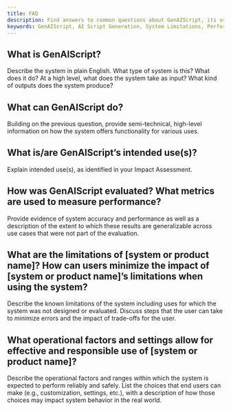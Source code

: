 ```yaml
---
title: FAQ
description: Find answers to common questions about GenAIScript, its uses, performance, limitations, and operational factors for effective use.
keywords: GenAIScript, AI Script Generation, System Limitations, Performance Metrics, Operational Factors
---
```


## What is GenAIScript?

Describe the system in plain English. What type of system is this? What does it do? At a high level, what does the system take as input? What kind of outputs does the system produce?

## What can GenAIScript do?

Building on the previous question, provide semi-technical, high-level information on how the system offers functionality for various uses.

## What is/are GenAIScript’s intended use(s)?

Explain intended use(s), as identified in your Impact Assessment.

## How was GenAIScript evaluated? What metrics are used to measure performance?

Provide evidence of system accuracy and performance as well as a description of the extent to which these results are generalizable across use cases that were not part of the evaluation.

## What are the limitations of [system or product name]? How can users minimize the impact of [system or product name]’s limitations when using the system?

Describe the known limitations of the system including uses for which the system was not designed or evaluated. Discuss steps that the user can take to minimize errors and the impact of trade-offs for the user.

## What operational factors and settings allow for effective and responsible use of [system or product name]?

Describe the operational factors and ranges within which the system is expected to perform reliably and safely. List the choices that end users can make (e.g., customization, settings, etc.), with a description of how those choices may impact system behavior in the real world.
